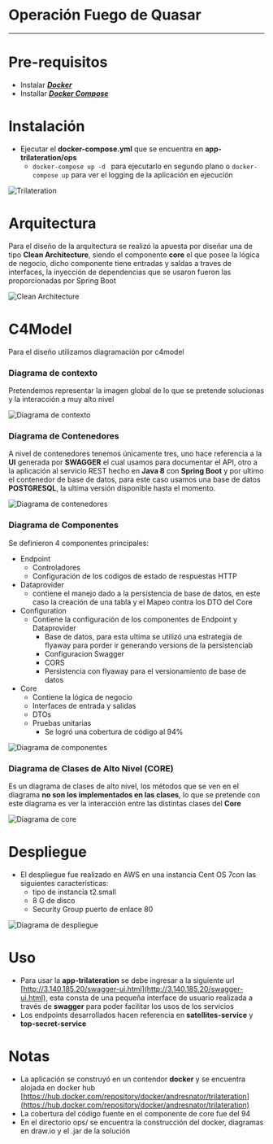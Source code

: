 # Operación Fuego de Quasar

___________________________________________________________________

# Pre-requisitos

- Instalar **[*Docker*](https://docs.docker.com/get-docker/)**
- Installar **[*Docker Compose*](https://docs.docker.com/get-docker/)**

# Instalación

- Ejecutar el **docker-compose.yml** que se encuentra en **app-trilateration/ops**
    - ```docker-compose up -d ``` para ejecutarlo en segundo plano o ```docker-compose up```  para ver el logging de la aplicación en ejecución

![Trilateration](ops/readme/iteration.png?raw=true)

## 

# Arquitectura

Para el diseño de la arquitectura se realizó la apuesta por diseñar una de tipo **Clean Architecture**, siendo el componente **core** el que posee la lógica de negocio, dicho componente tiene entradas y saldas a traves de interfaces, la inyección de dependencias que se usaron fueron las proporcionadas por Spring Boot

![Clean Architecture](ops/readme/ca.png?raw=true)

# C4Model

Para el diseño utilizamos diagramación por c4model

### Diagrama de contexto

Pretendemos representar la imagen global de lo que se pretende solucionas y la interacción a muy alto nivel

![Diagrama de contexto](ops/readme/dcontext.png?raw=true)

### Diagrama de Contenedores

A nivel de contenedores tenemos únicamente tres, uno hace referencia a la **UI** generada por **SWAGGER** el cual usamos para documentar el API, otro a la aplicación al servicio REST hecho en **Java 8** con **Spring Boot** y por ultimo el contenedor de base de datos, para este caso usamos una base de datos **POSTGRESQL**, la ultima versión disponible hasta el momento.

![Diagrama de contenedores](ops/readme/dcontenedor.png?raw=true)
### Diagrama de Componentes

Se definieron 4 componentes principales:

- Endpoint
    - Controladores
    - Configuración de los codigos de estado de respuestas HTTP
- Dataprovider
    - contiene el manejo dado a la persistencia de base de datos, en este caso la creación de una tabla y el Mapeo contra los DTO del Core
- Configuration
    - Contiene la configuración de los componentes de Endpoint  y Dataprovider
        - Base de datos, para esta ultima se utilizó una estrategia de flyaway para porder ir generando versions de la persistenciab
        - Configuracion Swagger
        - CORS
        - Persistencia con flyaway para el versionamiento de base de datos
- Core
    - Contiene la lógica de negocio
    - Interfaces de entrada y salidas
    - DTOs
    - Pruebas unitarias
        - Se logró una cobertura de código al 94%

![Diagrama de componentes](ops/readme/dcomponentes.png?raw=true)

### Diagrama de Clases de  Alto Nivel (CORE)

Es un diagrama de clases de alto nivel, los métodos que se ven en el diagrama **no son los implementados en las clases**, lo que se pretende con este diagrama es ver la interacción entre las distintas clases del **Core**

![Diagrama de core](ops/readme/core.png?raw=true)
# Despliegue

- El despliegue fue realizado en AWS en una instancia Cent OS 7con las siguientes características:
    - tipo de instancia t2.small
    - 8 G de disco
    - Security Group puerto de enlace 80

![Diagrama de despliegue](ops/readme/despliegue.png?raw=true)

# Uso

- Para usar la **app-trilateration** se debe ingresar a la siguiente url  [http://3.140.185.20/swagger-ui.html](http://3.140.185.20/swagger-ui.html), esta consta de una pequeña interface de usuario realizada a través de **swagger** para poder facilitar los usos de los servicios
- Los endpoints desarrollados hacen referencia en  **satellites-service**   y  **top-secret-service**

# Notas

- La aplicación se construyó en un contendor **docker** y se encuentra alojada en docker hub [https://hub.docker.com/repository/docker/andresnator/trilateration](https://hub.docker.com/repository/docker/andresnator/trilateration)
- La cobertura del código fuente en el componente de core fue del 94
- En el directorio ops/ se encuentra la construcción del docker, diagramas en draw.io y el .jar de la solución 